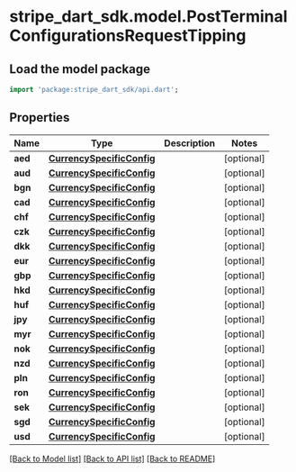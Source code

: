 # stripe_dart_sdk.model.PostTerminalConfigurationsRequestTipping

## Load the model package
```dart
import 'package:stripe_dart_sdk/api.dart';
```

## Properties
Name | Type | Description | Notes
------------ | ------------- | ------------- | -------------
**aed** | [**CurrencySpecificConfig**](CurrencySpecificConfig.md) |  | [optional] 
**aud** | [**CurrencySpecificConfig**](CurrencySpecificConfig.md) |  | [optional] 
**bgn** | [**CurrencySpecificConfig**](CurrencySpecificConfig.md) |  | [optional] 
**cad** | [**CurrencySpecificConfig**](CurrencySpecificConfig.md) |  | [optional] 
**chf** | [**CurrencySpecificConfig**](CurrencySpecificConfig.md) |  | [optional] 
**czk** | [**CurrencySpecificConfig**](CurrencySpecificConfig.md) |  | [optional] 
**dkk** | [**CurrencySpecificConfig**](CurrencySpecificConfig.md) |  | [optional] 
**eur** | [**CurrencySpecificConfig**](CurrencySpecificConfig.md) |  | [optional] 
**gbp** | [**CurrencySpecificConfig**](CurrencySpecificConfig.md) |  | [optional] 
**hkd** | [**CurrencySpecificConfig**](CurrencySpecificConfig.md) |  | [optional] 
**huf** | [**CurrencySpecificConfig**](CurrencySpecificConfig.md) |  | [optional] 
**jpy** | [**CurrencySpecificConfig**](CurrencySpecificConfig.md) |  | [optional] 
**myr** | [**CurrencySpecificConfig**](CurrencySpecificConfig.md) |  | [optional] 
**nok** | [**CurrencySpecificConfig**](CurrencySpecificConfig.md) |  | [optional] 
**nzd** | [**CurrencySpecificConfig**](CurrencySpecificConfig.md) |  | [optional] 
**pln** | [**CurrencySpecificConfig**](CurrencySpecificConfig.md) |  | [optional] 
**ron** | [**CurrencySpecificConfig**](CurrencySpecificConfig.md) |  | [optional] 
**sek** | [**CurrencySpecificConfig**](CurrencySpecificConfig.md) |  | [optional] 
**sgd** | [**CurrencySpecificConfig**](CurrencySpecificConfig.md) |  | [optional] 
**usd** | [**CurrencySpecificConfig**](CurrencySpecificConfig.md) |  | [optional] 

[[Back to Model list]](../README.md#documentation-for-models) [[Back to API list]](../README.md#documentation-for-api-endpoints) [[Back to README]](../README.md)


